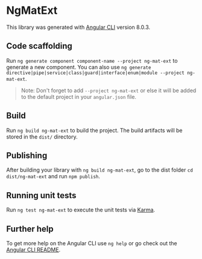 # NgMatExt

This library was generated with [Angular CLI](https://github.com/angular/angular-cli) version 8.0.3.

## Code scaffolding

Run `ng generate component component-name --project ng-mat-ext` to generate a new component. You can also use `ng generate directive|pipe|service|class|guard|interface|enum|module --project ng-mat-ext`.
> Note: Don't forget to add `--project ng-mat-ext` or else it will be added to the default project in your `angular.json` file. 

## Build

Run `ng build ng-mat-ext` to build the project. The build artifacts will be stored in the `dist/` directory.

## Publishing

After building your library with `ng build ng-mat-ext`, go to the dist folder `cd dist/ng-mat-ext` and run `npm publish`.

## Running unit tests

Run `ng test ng-mat-ext` to execute the unit tests via [Karma](https://karma-runner.github.io).

## Further help

To get more help on the Angular CLI use `ng help` or go check out the [Angular CLI README](https://github.com/angular/angular-cli/blob/master/README.md).
